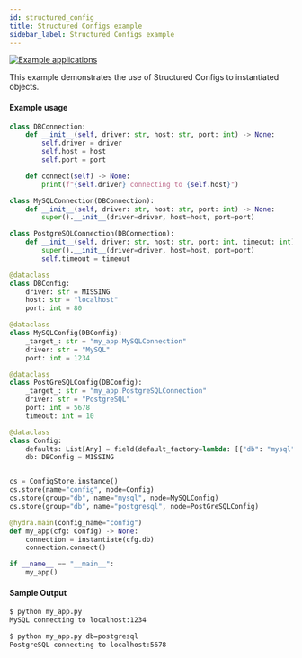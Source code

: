 ```yaml
---
id: structured_config
title: Structured Configs example
sidebar_label: Structured Configs example
---
```


[![Example applications](https://img.shields.io/badge/-Example%20applications-informational)](https://github.com/facebookresearch/hydra/tree/master/examples/instantiate)

This example demonstrates the use of Structured Configs to instantiated objects.

#### Example usage

```python title="my_app.py"
class DBConnection:
    def __init__(self, driver: str, host: str, port: int) -> None:
        self.driver = driver
        self.host = host
        self.port = port

    def connect(self) -> None:
        print(f"{self.driver} connecting to {self.host}")

class MySQLConnection(DBConnection):
    def __init__(self, driver: str, host: str, port: int) -> None:
        super().__init__(driver=driver, host=host, port=port)

class PostgreSQLConnection(DBConnection):
    def __init__(self, driver: str, host: str, port: int, timeout: int) -> None:
        super().__init__(driver=driver, host=host, port=port)
        self.timeout = timeout

@dataclass
class DBConfig:
    driver: str = MISSING
    host: str = "localhost"
    port: int = 80

@dataclass
class MySQLConfig(DBConfig):
    _target_: str = "my_app.MySQLConnection"
    driver: str = "MySQL"
    port: int = 1234

@dataclass
class PostGreSQLConfig(DBConfig):
    _target_: str = "my_app.PostgreSQLConnection"
    driver: str = "PostgreSQL"
    port: int = 5678
    timeout: int = 10

@dataclass
class Config:
    defaults: List[Any] = field(default_factory=lambda: [{"db": "mysql"}])
    db: DBConfig = MISSING


cs = ConfigStore.instance()
cs.store(name="config", node=Config)
cs.store(group="db", name="mysql", node=MySQLConfig)
cs.store(group="db", name="postgresql", node=PostGreSQLConfig)

@hydra.main(config_name="config")
def my_app(cfg: Config) -> None:
    connection = instantiate(cfg.db)
    connection.connect()

if __name__ == "__main__":
    my_app()
```


#### Sample Output

<div className="row">

<div className="col col--6">

```bash
$ python my_app.py
MySQL connecting to localhost:1234
```

</div>

<div className="col col--6">

```bash
$ python my_app.py db=postgresql
PostgreSQL connecting to localhost:5678
```

</div>
</div>